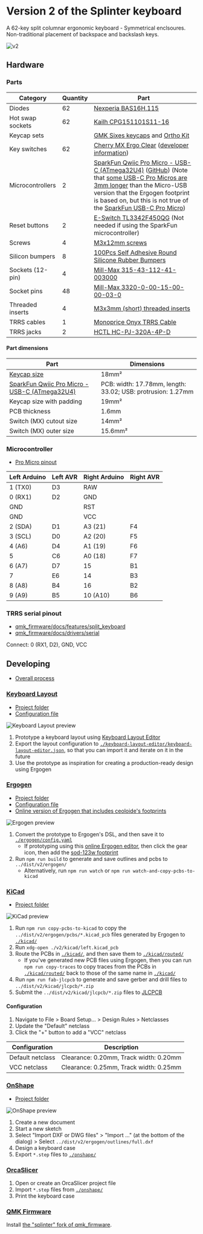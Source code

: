 # Version 2 of the Splinter keyboard

A 62-key split columnar ergonomic keyboard - Symmetrical enclsoures. Non-traditional placement of backspace and backslash keys.

![v2](./v2.jpg)

## Hardware

### Parts

Category | Quantity | Part
--- | --- | ---
Diodes | 62 | [Nexperia BAS16H,115](https://www.lcsc.com/product-detail/Switching-Diode_Nexperia-BAS16H-115_C130413.html)
Hot swap sockets | 62 | [Kailh CPG151101S11-16](https://www.lcsc.com/product-detail/Mechanical-Keyboard-Shaft_span-style-background-color-ff0-Kailh-span-CPG151101S11-16_C5156480.html)
Keycap sets || [GMK Sixes keycaps](https://www.deskhero.ca/products/gmk-sixes) and [Ortho Kit](https://www.deskhero.ca/products/gmk-sixes?variant=39360309329986)
Key switches | 62 | [Cherry MX Ergo Clear](https://shockport.ca/collections/switches-1/products/cherry-mx-ergo-clear) ([developer information](https://www.cherrymx.de/en/dev.html))
Microcontrollers | 2 | [SparkFun Qwiic Pro Micro - USB-C (ATmega32U4)](https://www.sparkfun.com/products/15795) ([GitHub](https://github.com/sparkfun/Pro_Micro?tab=readme-ov-file)) (Note that [some USB-C Pro Micros are 3mm longer](https://keeb.io/products/pro-micro-usb-c-version-5v-16mhz-arduino-compatible-atmega32u4) than the Micro-USB version that the Ergogen footprint is based on, but this is not true of the [SparkFun USB-C Pro Micro](https://www.sparkfun.com/products/15795))
Reset buttons | 2 | [E-Switch TL3342F450QG](https://www.lcsc.com/product-detail/Tactile-Switches_E-Switch-TL3342F450QG_C2886897.html) (Not needed if using the SparkFun microcontroller)
Screws | 4 | [M3x12mm screws](https://www.amazon.ca/gp/product/B01MZ3TWAF/)
Silicon bumpers | 8 | [100Pcs Self Adhesive Round Silicone Rubber Bumpers](https://www.aliexpress.com/item/1005003258243932.html)
Sockets (12-pin)| 4 | [Mill-Max 315-43-112-41-003000](https://www.mouser.ca/ProductDetail/575-3154311241003000)
Socket pins | 48 | [Mill-Max 3320-0-00-15-00-00-03-0](https://www.mouser.ca/ProductDetail/575-3320000150000030)
Threaded inserts | 4 | [M3x3mm (short) threaded inserts](https://cnckitchen.store/products/gewindeeinsatz-threaded-insert-m3-short-100-stk-pcs)
TRRS cables | 1 | [Monoprice Onyx TRRS Cable](https://www.monoprice.com/product?p_id=18632)
TRRS jacks | 2 | [HCTL HC-PJ-320A-4P-D](https://www.lcsc.com/product-detail/Audio-Connector-Headphone_HCTL-HC-PJ-320A-4P-D_C5372851.html)

#### Part dimensions

Part | Dimensions
--- | ---
[Keycap size](https://cdn.matt3o.com/uploads/2018/05/keycap-size-diagram.png) | 18mm²
[SparkFun Qwiic Pro Micro - USB-C (ATmega32U4)](https://www.sparkfun.com/products/15795) | PCB: width: 17.78mm, length: 33.02; USB: protrusion: 1.27mm
Keycap size with padding | 19mm²
PCB thickness | 1.6mm
Switch (MX) cutout size | 14mm²
Switch (MX) outer size | 15.6mm²

### Microcontroller

* [Pro Micro pinout](https://golem.hu/article/pro-micro-pinout/)

Left Arduino | Left AVR | Right Arduino | Right AVR
---      |--- | ---      |---
1 (TX0)  | D3 | RAW      |
0 (RX1)  | D2 | GND      |
GND      |    | RST      |
GND      |    | VCC      |
2 (SDA)  | D1 | A3 (21)  | F4
3 (SCL)  | D0 | A2 (20)  | F5
4 (A6)   | D4 | A1 (19)  | F6
5        | C6 | A0 (18)  | F7
6 (A7)   | D7 | 15       | B1
7        | E6 | 14       | B3
8 (A8)   | B4 | 16       | B2
9 (A9)   | B5 | 10 (A10) | B6

### TRRS serial pinout

* [qmk_firmware/docs/features/split_keyboard](https://github.com/qmk/qmk_firmware/blob/master/docs/features/split_keyboard.md#serial-wiring)
* [qmk_firmware/docs/drivers/serial](https://github.com/qmk/qmk_firmware/blob/master/docs/drivers/serial.md)

Connect: 0 (RX1, D2), GND, VCC

## Developing

* [Overall process](../README.md#developing)

### [Keyboard Layout](http://www.keyboard-layout-editor.com/)

* [Project folder](./keyboard-layout-editor)
* [Configuration file](./keyboard-layout-editor/keyboard-layout-editor.json)

![Keyboard Layout preview](./keyboard-layout-editor/keyboard-layout-editor.png)

1. Prototype a keyboard layout using [Keyboard Layout Editor](http://www.keyboard-layout-editor.com/)
1. Export the layout configuration to [`./keyboard-layout-editor/keyboard-layout-editor.json`](./keyboard-layout-editor/keyboard-layout-editor.json), so that you can import it and iterate on it in the future
1. Use the prototype as inspiration for creating a production-ready design using Ergogen

### [Ergogen](https://github.com/ergogen/ergogen)

* [Project folder](./ergogen)
* [Configuration file](./ergogen/config.yaml)
* [Online version of Ergogen that includes ceoloide's footprints](https://ergogen.ceoloide.com/)

![Ergogen preview](./ergogen/ergogen.png)

1. Convert the prototype to Ergogen's DSL, and then save it to [`./ergogen/config.yaml`](./ergogen/config.yaml)
   * If prototyping using this [online Ergogen editor](https://ergogen.ceoloide.com/), then click the gear icon, then add the [sod-123w footprint](./ergogen/footprints/sod-123w.js)
1. Run `npm run build` to generate and save outlines and pcbs to `../dist/v2/ergogen/`
    * Alternatively, run `npm run watch` or `npm run watch-and-copy-pcbs-to-kicad`

### [KiCad](https://www.kicad.org/)

* [Project folder](./kicad)

![KiCad preview](./kicad/kicad.png)

1. Run `npm run copy-pcbs-to-kicad` to copy the `../dist/v2/ergogen/pcbs/*.kicad_pcb` files generated by Ergogen to [`./kicad/`](./kicad/)
1. Run `xdg-open ./v2/kicad/left.kicad_pcb`
1. Route the PCBs in [`./kicad/`](./kicad/), and then save them to [`./kicad/routed/`](./kicad/routed/)
    * If you've generated new PCB files using Ergogen, then you can run `npm run copy-traces` to copy traces from the PCBs in [`./kicad/routed/`](./kicad/routed/) back to those of the same name in [`./kicad/`](./kicad/)
1. Run `npm run fab-jlcpcb` to generate and save gerber and drill files to `../dist/v2/kicad/jlcpcb/*.zip`
1. Submit the `../dist/v2/kicad/jlcpcb/*.zip` files to [JLCPCB](https://jlcpcb.com/)

#### Configuration

1. Navigate to File > Board Setup... > Design Rules > Netclasses
1. Update the "Default" netclass
1. Click the "+" button to add a "VCC" netclass

Configuration | Description
--- | ---
Default netclass | Clearance: 0.20mm, Track width: 0.20mm
VCC netclass | Clearance: 0.25mm, Track width: 0.25mm

### [OnShape](https://cad.onshape.com)

* [Project folder](./onshape)

![OnShape preview](./onshape/onshape.png)

1. Create a new document
1. Start a new sketch
1. Select "Import DXF or DWG files" > "Import ..." (at the bottom of the dialog) > Select `../dist/v2/ergogen/outlines/full.dxf`
1. Design a keyboard case
1. Export `*.step` files to [`./onshape/`](./onshape/)

### [OrcaSlicer](https://github.com/SoftFever/OrcaSlicer)

1. Open or create an OrcaSlicer project file
1. Import `*.step` files from [`./onshape/`](./onshape/)
1. Print the keyboard case

### [QMK Firmware](https://qmk.fm/)

Install [the "splinter" fork of qmk_firmware](https://github.com/andornaut/qmk_firmware/tree/splinter/keyboards/splinter).
